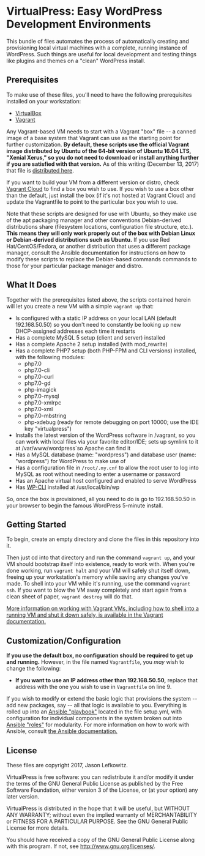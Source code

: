 # VirtualPress: Easy WordPress Development Environments

This bundle of files automates the process of automatically creating and provisioning local virtual machines with a complete, running instance of WordPress. Such things are useful for local development and testing things like plugins and themes on a "clean" WordPress install.

## Prerequisites

To make use of these files, you'll need to have the following prerequisites installed on your workstation:

* [VirtualBox](https://www.virtualbox.org/)
* [Vagrant](http://www.vagrantup.com/)

Any Vagrant-based VM needs to start with a Vagrant "box" file -- a canned image of a base system that Vagrant can use as the starting point for further customization. **By default, these scripts use the official Vagrant image distributed by Ubuntu of the 64-bit version of Ubuntu 16.04 LTS, "Xenial Xerus," so you do not need to download or install anything further if you are satisfied with that version.** As of this writing (December 13, 2017) that file is [distributed here](https://app.vagrantup.com/ubuntu/boxes/xenial64).

If you want to build your VM from a different version or distro, check [Vagrant Cloud](https://app.vagrantup.com/boxes/search) to find a box you wish to use. If you wish to use a box other than the default, just install the box (if it's not hosted at Vagrant Cloud) and update the Vagrantfile to point to the particular box you wish to use.

Note that these scripts are designed for use with Ubuntu, so they make use of the apt packaging manager and other conventions Debian-derived distributions share (filesystem locations, configuration file structure, etc.). **This means they will only work properly out of the box with Debian Linux or Debian-derived distributions such as Ubuntu.** If you use Red Hat/CentOS/Fedora, or another distribution that uses a different package manager, consult the Ansible documentation for instructions on how to modify these scripts to replace the Debian-based commands commands to those for your particular package manager and distro.

## What It Does

Together with the prerequisites listed above, the scripts contained herein will let you create a new VM with a simple `vagrant up` that:

* Is configured with a static IP address on your local LAN (default 192.168.50.50) so you don't need to constantly be looking up new DHCP-assigned addresses each time it restarts
* Has a complete MySQL 5 setup (client and server) installed
* Has a complete Apache 2 setup installed (with mod_rewrite)
* Has a complete PHP7 setup (both PHP-FPM and CLI versions) installed, with the following modules:
    * php7.0
    * php7.0-cli
    * php7.0-curl
    * php7.0-gd
    * php-imagick
    * php7.0-mysql
    * php7.0-xmlrpc
    * php7.0-xml
	* php7.0-mbstring
    * php-xdebug (ready for remote debugging on port 10000; use the IDE key "virtualpress")
* Installs the latest version of the WordPress software in /vagrant, so you can work with local files via your favorite editor/IDE; sets up symlink to it at /var/www/wordpress`so Apache can find it
* Has a MySQL database (name: "wordpress") and database user (name: "wordpress") for WordPress to make use of
* Has a configuration file in `/root/.my.cnf` to allow the root user to log into MySQL as root without needing to enter a username or password
* Has an Apache virtual host configured and enabled to serve WordPress
* Has [WP-CLI](http://wp-cli.org/) installed at /usr/local/bin/wp

So, once the box is provisioned, all you need to do is go to 192.168.50.50 in your browser to begin the famous WordPress 5-minute install.

## Getting Started

To begin, create an empty directory and clone the files in this repository into it.

Then just cd into that directory and run the command `vagrant up`, and your VM should bootstrap itself into existence, ready to work with. When you're done working, run `vagrant halt` and your VM will safely shut itself down, freeing up your workstation's memory while saving any changes you've made. To shell into your VM while it's running, use the command `vagrant ssh`. If you want to blow the VM away completely and start again from a clean sheet of paper, `vagrant destroy` will do that.

[More information on working with Vagrant VMs, including how to shell into a running VM and shut it down safely, is available in the Vagrant documentation.](https://www.vagrantup.com/intro/getting-started/index.html)

## Customization/Configuration

**If you use the default box, no configuration should be required to get up and running.** However, in the file named `Vagrantfile`, you *may* wish to change the following:

* **If you want to use an IP address other than 192.168.50.50,** replace that address with the one you wish to use in `Vagrantfile` on line 9.

If you wish to modify or extend the basic logic that provisions the system -- add new packages, say -- all that logic is available to you. Everything is rolled up into an [Ansible "playbook"](http://docs.ansible.com/ansible/latest/playbooks_intro.html) located in the file setup.yml, with configuration for individual components in the system broken out into [Ansible "roles"](http://docs.ansible.com/ansible/latest/playbooks_reuse_roles.html) for modularity. For more information on how to work with Ansible, consult [the Ansible documentation.](http://docs.ansible.com/ansible/latest/index.html)

## License

These files are copyright 2017, Jason Lefkowitz.

VirtualPress is free software: you can redistribute it and/or modify it under the terms of the GNU General Public License as published by the Free Software Foundation, either version 3 of the License, or (at your option) any later version.

VirtualPress is distributed in the hope that it will be useful, but WITHOUT ANY WARRANTY; without even the implied warranty of MERCHANTABILITY or FITNESS FOR A PARTICULAR PURPOSE.  See the GNU General Public License for more details.

You should have received a copy of the GNU General Public License along with this program.  If not, see <http://www.gnu.org/licenses/>.
